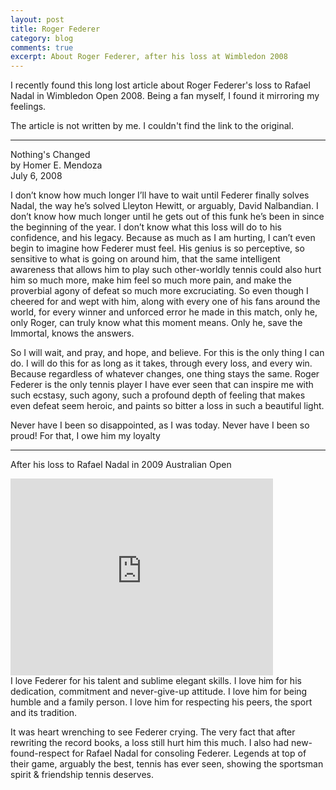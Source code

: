 ```yaml
---
layout: post
title: Roger Federer
category: blog
comments: true
excerpt: About Roger Federer, after his loss at Wimbledon 2008  
---
```


I recently found this long lost article about Roger Federer's loss to Rafael Nadal in Wimbledon Open 2008. Being a fan myself, I found it mirroring my feelings.

The article is not written by me. I couldn't find the link to the original. 

----

Nothing's Changed  
by Homer E. Mendoza   
July 6, 2008   

I don’t know how much longer I’ll have to wait until Federer finally solves Nadal, the way he’s solved Lleyton Hewitt, or arguably, David Nalbandian. I don’t know how much longer until he gets out of this funk he’s been in since the beginning of the year. I don’t know what this loss will do to his confidence, and his legacy. Because as much as I am hurting, I can’t even begin to imagine how Federer must feel. His genius is so perceptive, so sensitive to what is going on around him, that the same intelligent awareness that allows him to play such other-worldly tennis could also hurt him so much more, make him feel so much more pain, and make the proverbial agony of defeat so much more excruciating. So even though I cheered for and wept with him, along with every one of his fans around the world, for every winner and unforced error he made in this match, only he, only Roger, can truly know what this moment means. Only he, save the Immortal, knows the answers. 

So I will wait, and pray, and hope, and believe. For this is the only thing I can do. I will do this for as long as it takes, through every loss, and every win. Because regardless of whatever changes, one thing stays the same. Roger Federer is the only tennis player I have ever seen that can inspire me with such ecstasy, such agony, such a profound depth of feeling that makes even defeat seem heroic, and paints so bitter a loss in such a beautiful light. 

Never have I been so disappointed, as I was today. Never have I been so proud! For that, I owe him my loyalty 

---- 


After his loss to Rafael Nadal in 2009 Australian Open

<iframe width="420" height="315" src="https://www.youtube.com/embed/dCjw0Unm8OY" frameborder="0" allowfullscreen></iframe>   

<br/>
I love Federer for his talent and sublime elegant skills. I love him for his dedication, commitment and never-give-up attitude. I love him for being humble and a family person. I love him for respecting his peers, the sport and its tradition. 

It was heart wrenching to see Federer crying. The very fact that after rewriting the record books, a loss still hurt him this much. I also had new-found-respect for Rafael Nadal for consoling Federer. Legends at top of their game, arguably the best, tennis has ever seen, showing the sportsman spirit & friendship tennis deserves.

